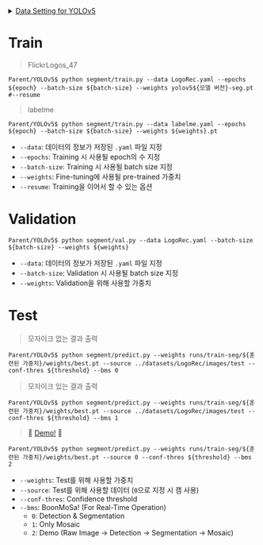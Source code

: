 <details>
<summary>
<a href="https://github.com/Team-BoonMoSa/MakeData">
Data Setting for YOLOv5
</a>
</summary>

```shell
Parent/datasets/MakeData$ python saveData.py
100%|████████████████████████████████████████████████████████████████████████| 2235/2235 [00:45<00:00, 49.47it/s]
==============================
No. Total Data:  2235
==============================
Training Data: No. Images 1861
Training Data: No. GT 1861
Validation Data: No. Images 187
Validation Data: No. GT 187
Test Data: No. Images 187
Test Data: No. GT 187
==============================
No. Total Image Data:  2235
No. Total GT Data:  2235
==============================
```

```shell
Parent/datasets/MakeData$ python labelme2YOLOv5.py
100%|█████████████████████████████████████████████| 5/5 [00:00<00:00,  9.03it/s]
==============================
No. Total Data:  5
==============================
Training Data: No. Images 3
Training Data: No. GT 3
Validation Data: No. Images 2
Validation Data: No. GT 2
==============================
No. Total Image Data:  5
No. Total GT Data:  5
==============================
```

</details>

# Train

> FlickrLogos_47

```shell
Parent/YOLOv5$ python segment/train.py --data LogoRec.yaml --epochs ${epoch} --batch-size ${batch-size} --weights yolov5${모델 버전}-seg.pt #--resume
```

> labelme

```shell
Parent/YOLOv5$ python segment/train.py --data labelme.yaml --epochs ${epoch} --batch-size ${batch-size} --weights ${weights}.pt
```

+ `--data`: 데이터의 정보가 저장된 `.yaml` 파일 지정
+ `--epochs`: Training 시 사용될 epoch의 수 지정
+ `--batch-size`: Training 시 사용될 batch size 지정
+ `--weights`: Fine-tuning에 사용될 pre-trained 가중치
+ `--resume`: Training을 이어서 할 수 있는 옵션

# Validation

```shell
Parent/YOLOv5$ python segment/val.py --data LogoRec.yaml --batch-size ${batch-size} --weights ${weights}
```

+ `--data`: 데이터의 정보가 저장된 `.yaml` 파일 지정
+ `--batch-size`: Validation 시 사용될 batch size 지정
+ `--weights`: Validation을 위해 사용할 가중치

# Test

> 모자이크 없는 결과 출력

```shell
Parent/YOLOv5$ python segment/predict.py --weights runs/train-seg/${훈련된 가중치}/weights/best.pt --source ../datasets/LogoRec/images/test --conf-thres ${threshold} --bms 0
```

> 모자이크 있는 결과 출력

```shell
Parent/YOLOv5$ python segment/predict.py --weights runs/train-seg/${훈련된 가중치}/weights/best.pt --source ../datasets/LogoRec/images/test --conf-thres ${threshold} --bms 1
```

> :tada: [Demo!](https://github.com/Team-BoonMoSa/YOLOv5/pull/5) :tada:

```shell
Parent/YOLOv5$ python segment/predict.py --weights runs/train-seg/${훈련된 가중치}/weights/best.pt --source 0 --conf-thres ${threshold} --bms 2
```

+ `--weights`: Test를 위해 사용할 가중치
+ `--source`: Test를 위해 사용할 데이터 (`0`으로 지정 시 캠 사용)
+ `--conf-thres`: Confidence threshold
+ `--bms`: BoonMoSa! (For Real-Time Operation)
  + `0`: Detection & Segmentation
  + `1`: Only Mosaic
  + `2`: Demo (Raw Image -> Detection -> Segmentation -> Mosaic)
